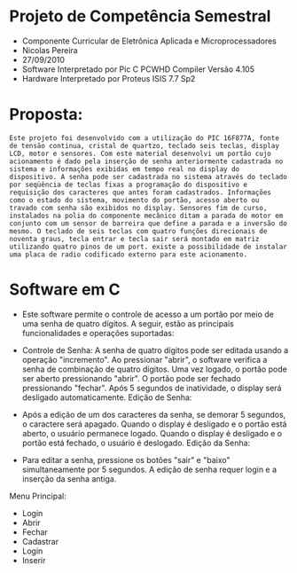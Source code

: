 # Projeto de Competência Semestral
- Componente Curricular de Eletrônica Aplicada e Microprocessadores
- Nicolas Pereira
- 27/09/2010
- Software Interpretado por Pic C PCWHD Compiler Versão 4.105
- Hardware Interpretado por Proteus ISIS 7.7 Sp2
# Proposta: 
``
Este projeto foi desenvolvido com a utilização do PIC 16F877A, fonte de tensão continua, cristal de quartzo, teclado seis teclas, display LCD, motor e sensores.
Com este material desenvolvi um portão cujo acionamento é dado pela inserção de senha anteriormente cadastrada no sistema e informações exibidas em tempo real no display do dispositivo.
A senha pode ser cadastrada no sistema através do teclado por seqüência de teclas fixas a programação do dispositivo e requisição dos caracteres que antes foram cadastrados.
Informações como o estado do sistema, movimento do portão, acesso aberto ou travado com senha são exibidos no display.
Sensores fim de curso, instalados na polia do componente mecânico ditam a parada do motor em conjunto com um sensor de barreira que define a parada e a inversão do mesmo.
O teclado de seis teclas com quatro funções direcionais de noventa graus, tecla entrar e tecla sair será montado em matriz utilizando quatro pinos de um port.
existe a possibilidade de instalar uma placa de radio codificado externo para este acionamento.
``
# Software em C
- Este software permite o controle de acesso a um portão por meio de uma senha de quatro dígitos. A seguir, estão as principais funcionalidades e operações suportadas:

- Controle de Senha:
A senha de quatro dígitos pode ser editada usando a operação "incremento".
Ao pressionar "abrir", o software verifica a senha de combinação de quatro dígitos.
Uma vez logado, o portão pode ser aberto pressionando "abrir".
O portão pode ser fechado pressionando "fechar".
Após 5 segundos de inatividade, o display será desligado automaticamente.
Edição de Senha:

- Após a edição de um dos caracteres da senha, se demorar 5 segundos, o caractere será apagado.
Quando o display é desligado e o portão está aberto, o usuário permanece logado.
Quando o display é desligado e o portão está fechado, o usuário é deslogado.
Edição da Senha:

- Para editar a senha, pressione os botões "sair" e "baixo" simultaneamente por 5 segundos.
A edição de senha requer login e a inserção da senha antiga.

Menu Principal:
- Login
- Abrir
- Fechar
- Cadastrar
- Login
- Inserir
